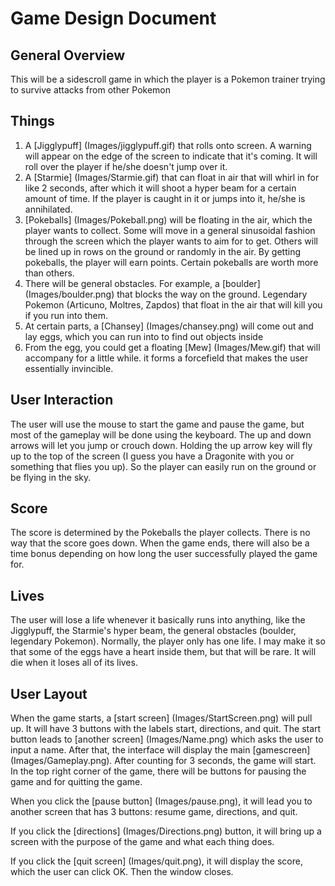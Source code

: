 # Game Design Document

## General Overview
This will be a sidescroll game in which the player is a Pokemon trainer trying to survive
attacks from other Pokemon

## Things
  1. A [Jigglypuff] (Images/jigglypuff.gif) that rolls onto screen. A warning will appear on the
  edge of the screen to indicate that it's coming. It will roll over the player if he/she
  doesn't jump over it.
  1. A [Starmie] (Images/Starmie.gif) that can float in air that will whirl in for like 2 seconds, after which it
  will shoot a hyper beam for a certain amount of time. If the player is caught
  in it or jumps into it, he/she is annihilated.
  1. [Pokeballs] (Images/Pokeball.png) will be floating in the air, which the player wants to collect. Some will
  move in a general sinusoidal fashion through the screen which the player wants
  to aim for to get. Others will be lined up in rows on the ground or randomly in the air.
  By getting pokeballs, the player will earn points. Certain pokeballs
  are worth more than others.
  1. There will be general obstacles. For example, a [boulder] (Images/boulder.png) that blocks the way on the
  ground. Legendary Pokemon (Articuno, Moltres, Zapdos) that float in the air that will
  kill you if you run into them.
  1. At certain parts, a [Chansey] (Images/chansey.png) will come out and lay eggs, which you can run into
  to find out objects inside
  1. From the egg, you could get a floating [Mew] (Images/Mew.gif) that will accompany for
  a little while. it forms a forcefield that makes the user essentially invincible.
  
## User Interaction
The user will use the mouse to start the game and pause the game, but most of the gameplay
will be done using the keyboard. The up and down arrows will let you jump or crouch down.
Holding the up arrow key will fly up to the top of the screen (I guess you have a 
Dragonite with you or something that flies you up). So the player can easily run on the ground
or be flying in the sky.

## Score
The score is determined by the Pokeballs the player collects. There is no way that the score
goes down. When the game ends, there will also be a time bonus depending on how long
the user successfully played the game for. 

## Lives
The user will lose a life whenever it basically runs into anything, like the Jigglypuff,
the Starmie's hyper beam, the general obstacles (boulder, legendary Pokemon). Normally, the player
only has one life. I may make it so that some of the eggs have a heart inside them, but that will
be rare. It will die when it loses all of its lives.

## User Layout
When the game starts, a [start screen] (Images/StartScreen.png) will pull up.
It will have 3 buttons with the labels
start, directions, and quit. The start button leads to [another screen] (Images/Name.png) which asks the user
to input a name. After that, the interface will display the main [gamescreen] (Images/Gameplay.png).
After counting for 3 seconds, the game will start. In the top right corner of the game,
there will be buttons for pausing the game and for quitting the game.

When you click the [pause button] (Images/pause.png), it will lead you to another screen that has 3 buttons:
resume game, directions, and quit.

If you click the [directions] (Images/Directions.png) button, it will bring up a screen with the purpose of 
the game and what each thing does.

If you click the [quit screen] (Images/quit.png), it will display the score, which the user can click OK.
Then the window closes.



